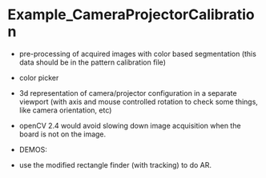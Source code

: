 Example_CameraProjectorCalibration
==================================

- pre-processing of acquired images with color based segmentation (this data should be in the pattern calibration file)
- color picker 
- 3d representation of camera/projector configuration in a separate viewport (with axis and mouse controlled rotation to check some things, like camera orientation, etc)
- openCV 2.4 would avoid slowing down image acquisition when the board is not on the image. 


- DEMOS:
 - use the modified rectangle finder (with tracking) to do AR. 